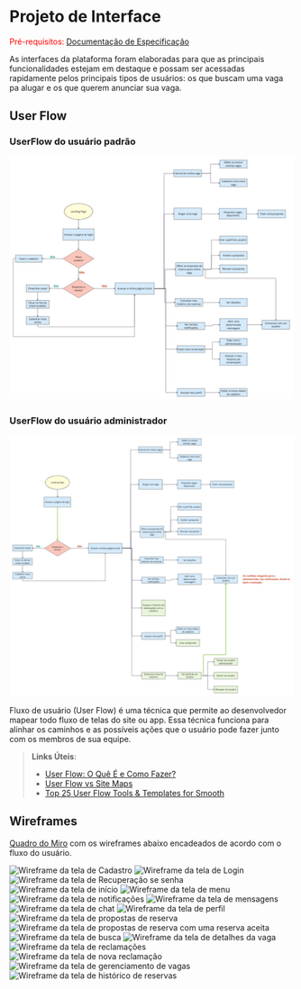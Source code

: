 
# Projeto de Interface

<span style="color:red">Pré-requisitos: <a href="2-Especificação do Projeto.md"> Documentação de Especificação</a></span>

<!-- Visão geral da interação do usuário pelas telas do sistema e protótipo interativo das telas com as funcionalidades que fazem parte do sistema (wireframes).

 Apresente as principais interfaces da plataforma. Discuta como ela foi elaborada de forma a atender os requisitos funcionais, não funcionais e histórias de usuário abordados nas <a href="2-Especificação do Projeto.md"> Documentação de Especificação</a>. -->

 As interfaces da plataforma foram elaboradas para que as principais funcionalidades estejam em destaque e possam ser acessadas rapidamente pelos principais tipos de usuários: os que buscam uma vaga pa alugar e os que querem anunciar sua vaga.

## User Flow

### UserFlow do usuário padrão

![UserFlow do usuário padrão](img/userflow-user.jpg)

### UserFlow do usuário administrador

![UserFlow do usuário administrador](img/userflow-admin.jpg)


Fluxo de usuário (User Flow) é uma técnica que permite ao desenvolvedor mapear todo fluxo de telas do site ou app. Essa técnica funciona para alinhar os caminhos e as possíveis ações que o usuário pode fazer junto com os membros de sua equipe.

> **Links Úteis**:
> - [User Flow: O Quê É e Como Fazer?](https://medium.com/7bits/fluxo-de-usu%C3%A1rio-user-flow-o-que-%C3%A9-como-fazer-79d965872534)
> - [User Flow vs Site Maps](http://designr.com.br/sitemap-e-user-flow-quais-as-diferencas-e-quando-usar-cada-um/)
> - [Top 25 User Flow Tools & Templates for Smooth](https://www.mockplus.com/blog/post/user-flow-tools)


## Wireframes

[Quadro do Miro](https://miro.com/app/board/uXjVKZaUT6A=/?share_link_id=803128260795) com os wireframes abaixo encadeados de acordo com o fluxo do usuário.

![Wireframe da tela de Cadastro](img/wireframes/Captura%20de%20Tela%202024-04-07%20às%2022.10.53.png)
![Wireframe da tela de Login](img/wireframes/Captura%20de%20Tela%202024-04-07%20às%2022.11.09.png)
![Wireframe da tela de Recuperação se senha](img/wireframes/Captura%20de%20Tela%202024-04-07%20às%2022.11.21.png)
![Wireframe da tela de início](img/wireframes/Captura%20de%20Tela%202024-04-07%20às%2022.14.08.png)
![Wireframe da tela de menu](img/wireframes/Captura%20de%20Tela%202024-04-07%20às%2022.14.15.png)
![Wireframe da tela de notificações](img/wireframes/Captura%20de%20Tela%202024-04-07%20às%2022.14.26.png)
![Wireframe da tela de mensagens](img/wireframes/Captura%20de%20Tela%202024-04-07%20às%2022.14.33.png)
![Wireframe da tela de chat](img/wireframes/Captura%20de%20Tela%202024-04-07%20às%2022.14.50.png)
![Wireframe da tela de perfil](img/wireframes/Captura%20de%20Tela%202024-04-07%20às%2022.14.58.png)
![Wireframe da tela de propostas de reserva](img/wireframes/Captura%20de%20Tela%202024-04-07%20às%2022.15.09.png)
![Wireframe da tela de propostas de reserva com uma reserva aceita](img/wireframes/Captura%20de%20Tela%202024-04-07%20às%2022.15.14.png)
![Wireframe da tela de busca](img/wireframes/Captura%20de%20Tela%202024-04-07%20às%2022.15.21.png)
![Wireframe da tela de detalhes da vaga](img/wireframes/Captura%20de%20Tela%202024-04-07%20às%2022.15.26.png)
![Wireframe da tela de reclamações](img/wireframes/Captura%20de%20Tela%202024-04-07%20às%2022.15.32.png)
![Wireframe da tela de nova reclamação](img/wireframes/Captura%20de%20Tela%202024-04-07%20às%2022.15.40.png)
![Wireframe da tela de gerenciamento de vagas](img/wireframes/Captura%20de%20Tela%202024-04-07%20às%2022.15.49.png)
![Wireframe da tela de histórico de reservas](img/wireframes/Captura%20de%20Tela%202024-04-07%20às%2022.15.56.png)

<!-- São protótipos usados em design de interface para sugerir a estrutura de um site web e seu relacionamentos entre suas páginas. Um wireframe web é uma ilustração semelhante do layout de elementos fundamentais na interface.
 
> **Links Úteis**:
> - [Protótipos vs Wireframes](https://www.nngroup.com/videos/prototypes-vs-wireframes-ux-projects/)
> - [Ferramentas de Wireframes](https://rockcontent.com/blog/wireframes/)
> - [MarvelApp](https://marvelapp.com/developers/documentation/tutorials/)
> - [Figma](https://www.figma.com/)
> - [Adobe XD](https://www.adobe.com/br/products/xd.html#scroll)
> - [Axure](https://www.axure.com/edu) (Licença Educacional)
> - [InvisionApp](https://www.invisionapp.com/) (Licença Educacional) -->
